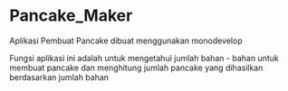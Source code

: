 # Pancake_Maker
Aplikasi Pembuat Pancake dibuat menggunakan monodevelop

Fungsi aplikasi ini adalah untuk mengetahui jumlah bahan - bahan untuk membuat pancake dan menghitung jumlah pancake yang dihasilkan berdasarkan jumlah bahan
